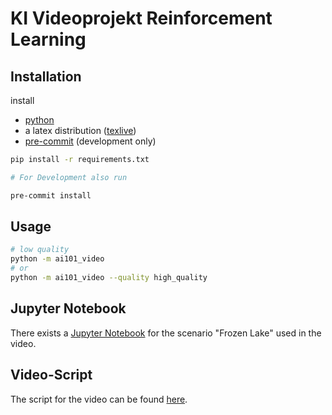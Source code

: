 # KI Videoprojekt Reinforcement Learning

## Installation

install

- [python](https://www.python.org/downloads/)
- a latex distribution ([texlive](https://www.tug.org/texlive/))
- [pre-commit](https://pre-commit.com/) (development only)

```bash
pip install -r requirements.txt

# For Development also run

pre-commit install
```

## Usage

```bash
# low quality
python -m ai101_video 
# or
python -m ai101_video --quality high_quality
```

## Jupyter Notebook

There exists a [Jupyter Notebook](./reinforcement_learning.ipynb) for the scenario "Frozen Lake" used in the video.

## Video-Script

The script for the video can be found [here](./KI_Video_Script.pdf).
